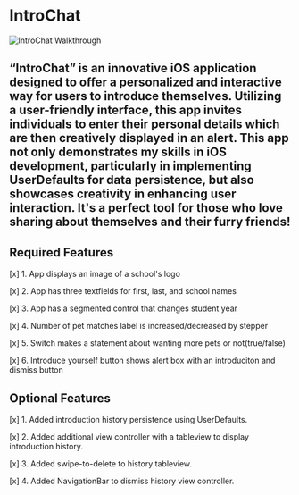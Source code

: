 # IntroChat

![IntroChat Walkthrough](https://github.com/minaz94/IntroChat/assets/129796759/7bf0655d-996f-4836-8ea2-c1c4bbe0df29)

## “IntroChat” is an innovative iOS application designed to offer a personalized and interactive way for users to introduce themselves. Utilizing a user-friendly interface, this app invites individuals to enter their personal details which are then creatively displayed in an alert. This app not only demonstrates my skills in iOS development, particularly in implementing UserDefaults for data persistence, but also showcases creativity in enhancing user interaction. It's a perfect tool for those who love sharing about themselves and their furry friends!

## Required Features

[x] 1. App displays an image of a school's logo

[x] 2. App has three textfields for first, last, and school names

[x] 3. App has a segmented control that changes student year

[x] 4. Number of pet matches label is increased/decreased by stepper

[x] 5. Switch makes a statement about wanting more pets or not(true/false)

[x] 6. Introduce yourself button shows alert box with an introduciton and dismiss button


## Optional Features

[x] 1. Added introduction history persistence using UserDefaults.

[x] 2. Added additional view controller with a tableview to display introduction history.

[x] 3. Added swipe-to-delete to history tableview.

[x] 4. Added NavigationBar to dismiss history view controller.
